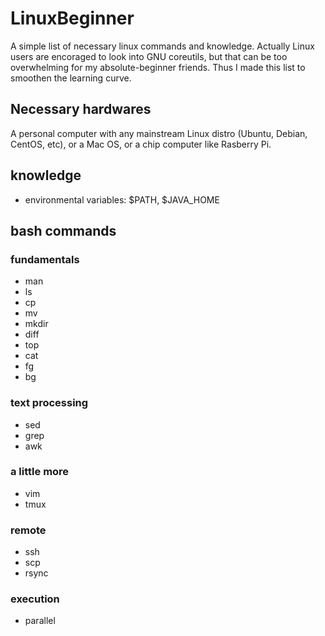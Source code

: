 # LinuxBeginner
A simple list of necessary linux commands and knowledge. Actually Linux users are encoraged to look into GNU coreutils, but that can be too overwhelming for my absolute-beginner friends. Thus I made this list to smoothen the learning curve.


## Necessary hardwares

A personal computer with any mainstream Linux distro (Ubuntu, Debian, CentOS, etc), or a Mac OS, or a chip computer like Rasberry Pi. 

## knowledge
+ environmental variables: $PATH, $JAVA_HOME

## bash commands

### fundamentals 
+ man
+ ls
+ cp
+ mv
+ mkdir
+ diff
+ top
+ cat
+ fg
+ bg

### text processing
+ sed
+ grep
+ awk

### a little more
+ vim
+ tmux

### remote
+ ssh
+ scp
+ rsync

### execution
+ parallel
